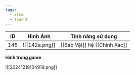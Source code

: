```yaml
---
tags:
  - item
  - tiennt
---
```


| ID  | Hình Ảnh      | Tính năng sử dụng            |
| --- | ------------- | ---------------------------- |
| 145 | ![[142a.png]] | [[Bảo Vật]] hệ [[Chính Xác]] |

**Hình trong game**

![[20241219104919.png]]


